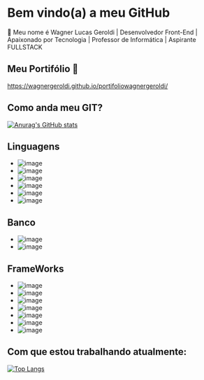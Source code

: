 # Bem vindo(a) a meu GitHub

:rocket: Meu nome é Wagner Lucas Geroldi | Desenvolvedor Front-End | Apaixonado por Tecnologia | Professor de Informática | Aspirante FULLSTACK

## Meu Portifólio 🚀

https://wagnergeroldi.github.io/portifoliowagnergeroldi/

## Como anda meu GIT?

[![Anurag's GitHub stats](https://github-readme-stats.vercel.app/api?username=WagnerGeroldi)](https://github.com/WagnerGeroldi/github-readme-stats)


## Linguagens

* ![image](https://img.shields.io/badge/HTML5-E34F26?style=for-the-badge&logo=html5&logoColor=white)
* ![image](https://img.shields.io/badge/CSS3-1572B6?style=for-the-badge&logo=css3&logoColor=white)
* ![image](https://img.shields.io/badge/JavaScript-323330?style=for-the-badge&logo=javascript&logoColor=F7DF1E)
* ![image](https://img.shields.io/badge/TypeScript-007ACC?style=for-the-badge&logo=typescript&logoColor=white)
* ![image](	https://img.shields.io/badge/C%23-239120?style=for-the-badge&logo=c-sharp&logoColor=white)
* ![image](https://img.shields.io/badge/Java-ED8B00?style=for-the-badge&logo=java&logoColor=white)

## Banco

* ![image](https://img.shields.io/badge/MongoDB-4EA94B?style=for-the-badge&logo=mongodb&logoColor=white)
* ![image](https://img.shields.io/badge/Microsoft%20SQL%20Server-CC2927?style=for-the-badge&logo=microsoft%20sql%20server&logoColor=white)

## FrameWorks

* ![image](https://img.shields.io/badge/Node.js-339933?style=for-the-badge&logo=nodedotjs&logoColor=white)
* ![image](https://img.shields.io/badge/npm-CB3837?style=for-the-badge&logo=npm&logoColor=white)
* ![image](https://img.shields.io/badge/Express.js-000000?style=for-the-badge&logo=express&logoColor=white)
* ![image](https://img.shields.io/badge/Sass-CC6699?style=for-the-badge&logo=sass&logoColor=white)
* ![image](https://img.shields.io/badge/React-20232A?style=for-the-badge&logo=react&logoColor=61DAFB)
* ![image](https://img.shields.io/badge/Bootstrap-563D7C?style=for-the-badge&logo=bootstrap&logoColor=white)
* ![image](https://img.shields.io/badge/jQuery-0769AD?style=for-the-badge&logo=jquery&logoColor=white)

## Com que estou trabalhando atualmente:

[![Top Langs](https://github-readme-stats.vercel.app/api/top-langs/?username=WagnerGeroldi&layout=compact)](https://github.com/WagnerGeroldi/github-readme-stats)
